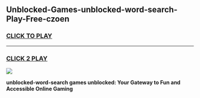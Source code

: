 
## Unblocked-Games-unblocked-word-search-Play-Free-czoen
<h3>
<a href="https://premium76.site?title=unblocked-word-search&ref=18A1">CLICK TO PLAY</a></h3>
<hr>

<h3>
<a href="https://premium76.site?title=unblocked-word-search&ref=18A1">CLICK 2 PLAY</a>
  
</h3>

<a href="https://premium76.site?title=unblocked-word-search&ref=18A1"><img src="https://clearcache.store/games.png"></a>


**unblocked-word-search games unblocked: Your Gateway to Fun and Accessible Online Gaming**
